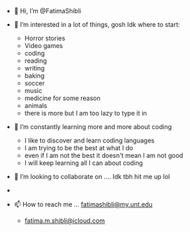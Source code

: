 - 👋 Hi, I’m @FatimaShibli
- 👀 I’m interested in a lot of things, gosh Idk where to start:
  - Horror stories
  - Video games
  - coding
  - reading
  - writing
  - baking
  - soccer
  - music
  - medicine for some reason 
  - animals
  - there is more but I am too lazy to type it in 


- 🌱 I’m constantly learning more and more about coding
  - I like to discover and learn coding languages 
  - I am trying to be the best at what I do 
  - even if I am not the best it doesn't mean I am not good 
  - I will keep learning all I can about coding 

- 💞️ I’m looking to collaborate on .... Idk tbh hit me up lol
- 
- 📫 How to reach me ... fatimashibli@my.unt.edu
    - fatima.m.shibli@icloud.com


<!---
FatimaShibli/FatimaShibli is a ✨ special ✨ repository because its `README.md` (this file) appears on your GitHub profile.
You can click the Preview link to take a look at your changes.
--->
